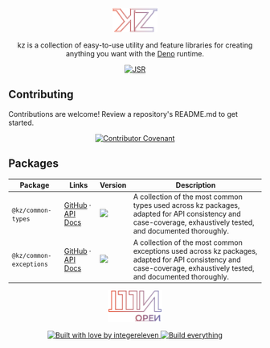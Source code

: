 <p align="center">
<img alt="kz logo" height="48" src="https://raw.githubusercontent.com/i11n/.github/main/svg/kz/color/kz.svg" />
</p>

<p align="center">
kz is a collection of easy-to-use utility and feature libraries for creating anything you want with the <a href="https://deno.com">Deno</a> runtime.
</p>

<p align="center">
<a href="https://jsr.io/@kz/common-types">
  <img src="https://jsr.io/badges/@kz/common-types" alt="JSR" />
</a>
</p>

## Contributing
Contributions are welcome! Review a repository's README.md to get started.

<p align="center">
  <a href="https://github.com/intv8/.github/blob/main/.github/CODE_OF_CONDUCT.md">
    <img
      alt="Contributor Covenant"
      src="https://img.shields.io/badge/Contributor%20Covenant-2.1-4baaaa.svg?style=flat-square"
    />
  </a>
</p>


## Packages

| Package | Links | Version | Description |
|---------|-------|---------|-------------|
| `@kz/common-types` | [GitHub][0-gh] &middot; [API Docs][0-jsr] | [![](https://jsr.io/badges/@kz/common-types)][0-jsr] | A collection of the most common types used across kz packages, adapted for API consistency and case-coverage, exhaustively tested, and documented thoroughly. |
| `@kz/common-exceptions` | [GitHub][1-gh] &middot; [API Docs][1-jsr] | [![](https://jsr.io/badges/@kz/common-exceptions)][1-jsr] |A collection of the most common exceptions used across kz packages, adapted for API consistency and case-coverage, exhaustively tested, and documented thoroughly. |

<p align="center">
<img
  alt="kz.io logo"
  height="64"
  src="https://raw.githubusercontent.com/i11n/.github/main/svg/brand/color/open-stroke.svg"
/>
</p>

<p align="center">
  <a href="https://github.com/i11n">
    <img
      alt="Built with love by integereleven"
      src="https://img.shields.io/badge/built%20with%20%E2%9D%A4%20-i11n-585CA4?style=for-the-badge"
    />
  </a>
  <a href="https://github.com/kz-io">
    <img
      alt="Build everything" 
      src="https://img.shields.io/badge/BUILD-EVERYTHING-DE492E?style=for-the-badge"
    />
  </a>
</p>

<!---- Markdown Links -->
[0-gh]: https://github.com/kz-io/common-types "@kz/common-types GitHub"
[0-jsr]: https://jsr.io/@kz/common-types "@kz/common-types JSR"
[1-gh]: https://github.com/kz-io/common-exceptions "@kz/common-exceptions GitHub"
[1-jsr]: https://jsr.io/@kz/common-exceptions "@kz/common-exceptions JSR"
